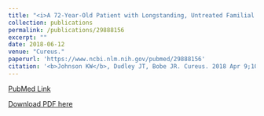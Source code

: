 ```yaml
---
title: "<i>A 72-Year-Old Patient with Longstanding, Untreated Familial Hypercholesterolemia but no Coronary Artery Calcification: A Case Report</i>"
collection: publications
permalink: /publications/29888156
excerpt: "" 
date: 2018-06-12
venue: "Cureus."
paperurl: 'https://www.ncbi.nlm.nih.gov/pubmed/29888156'
citation: '<b>Johnson KW</b>, Dudley JT, Bobe JR. Cureus. 2018 Apr 9;10(4):e2452. doi: 10.7759/cureus.2452. PubMed ID: 29888156'
---
```


[PubMed Link](https://www.ncbi.nlm.nih.gov/pubmed/29888156)

[Download PDF here](https://kippjohnson.com/files/29888156.pdf)

